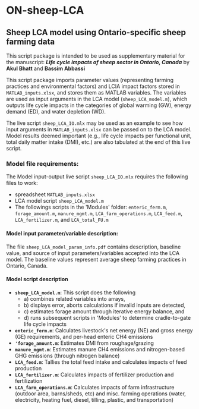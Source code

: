 # ON-sheep-LCA
## Sheep LCA model using Ontario-specific sheep farming data

This script package is intended to be used as supplementary material for the manuscript: ***Life cycle impacts of sheep sector in Ontario, Canada*** by **Akul Bhatt** and **Bassim Abbassi**

This script package imports parameter values (representing farming practices and environmental factors) and LCIA impact factors stored in `MATLAB_inputs.xlsx`, and stores them as MATLAB variables. The variables are used as input arguments in the LCA model (`sheep_LCA_model.m`), which outputs life cycle impacts in the categories of global warming (GW), energy demand (ED), and water depletion (WD). 
 
The live script `sheep_LCA_IO.mlx` may be used as an example to see how input arguments in `MATLAB_inputs.xlsx` can be passed on to the LCA model. Model results deemed important (e.g., life cycle impacts per functional unit, total daily matter intake (DMI), etc.) are also tabulated at the end of this live script. 

### Model file requirements:
The Model input-output live script `sheep_LCA_IO.mlx` requires the following files to work:
- spreadsheet `MATLAB_inputs.xlsx`
- LCA model script `sheep_LCA_model.m`
- The followings scripts in the 'Modules' folder: `enteric_ferm.m`, `forage_amount.m`, `manure_mgmt.m`, `LCA_farm_operations.m`, `LCA_feed.m`, `LCA_fertilizer.m`, and `LCA_total_FU.m`

#### Model input parameter/variable description:
The file `sheep_LCA_model_param_info.pdf` contains description, baseline value, and source of input parameters/variables accepted into the LCA model. The baseline values represent average sheep farming practices in Ontario, Canada.

#### Model script description
- **`sheep_LCA_model.m`**: This script does the following 
   - a) combines related variables into arrays, 
   - b) displays error, aborts calculations if invalid inputs are detected, 
   - c) estimates forage amount through iterative energy balance, and
   - d) runs subsequent scripts in 'Modules' to determine cradle-to-gate life cycle impacts
- **`enteric_ferm.m`**: Calculates livestock's net energy (NE) and gross energy (GE) requirements, and per-head enteric CH4 emissions
- **`'forage_amount.m`**: Estimates DMI from roughage/grazing
- **`manure_mgmt.m`**: Estimates manure CH4 emissions and nitrogen-based GHG emissions (through nitrogen balance)
- **`LCA_feed.m`**: Tallies the total feed intake and calculates impacts of feed production
- **`LCA_fertilizer.m`**: Calculates impacts of fertilizer production and fertilization
- **`LCA_farm_operations.m`**: Calculates impacts of farm infrastructure (outdoor area, barns/sheds, etc) and misc. farming operations (water, electricity, heating fuel, diesel, tilling, plastic, and transportation)
